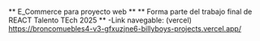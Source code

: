 ** E_Commerce para proyecto web **
** Forma parte del trabajo final de REACT Talento TEch 2025 **
-Link navegable: (vercel) https://broncomuebles4-v3-gfxuzjne6-billyboys-projects.vercel.app/